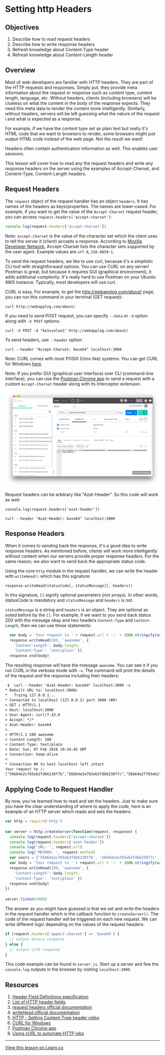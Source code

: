 # Setting http Headers

## Objectives

1. Describe how to read request headers
2. Describe how to write response headers
1. Refresh knowledge about Content-Type header
1. Refresh knowledge about Content-Length header


## Overview

Most of web developers are familiar with HTTP headers. They are part of the HTTP requests and responses. Simply put, they provide meta information about the request or response such as content type, content length, language, etc. Without headers, clients (including browsers) will be clueless on what the content in the body of the response expects. They need this meta data to render the content more intelligently. Similarly, without headers, servers will be left guessing what the nature of the request i and what is expected as a response.

For example, if we have the content type set as plain text but really it's HTML code that we want to browsers to render, some browsers might just output HTML code instead of the web page. Not the result we want!

Headers often contain authentication information as well. This enables user sessions.

This lesson will cover how to read any the request headers and write any response headers on the server using the examples of Accept-Charset, and Content-Type, Content-Length headers.

## Request Headers

The `request` object of the request handler has an object `headers`. It has names of the headers as keys/properties. The names are lower-cased. For example, if you want to get the value of the `Accept-Charset` request header, you can access `request.headers['accept-charset']`:

```js
console.log(request.headers['accept-charset'])
```

Note: `accept-charset` is the value of the character set which the client uses to tell the server it (client) accepts a response. According to [Mozilla Developer Network](https://developer.mozilla.org/en-US/docs/Web/HTTP/Content_negotiation#The_Accept-Charset_header), Accept-Charset lists the character sets supported by the user agent. Example values are `utf-8`, `ISO-8859-1`.

To send the request headers, we like to use curl, because it's a simplistic CLI tool with straightforward options. You can use CURL on any server! Postman is great, but because it requires GUI (graphical environment), it adds additional complexity. It's really hard to use Postman on your Ubuntu AWS instance. Typically, most developers will use curl.

CURL is easy. For example, to get the <http://webapplog.com/about/> page, you can run this command in your terminal (GET request):

```
curl http://webapplog.com/about/
```

If you need to send POST request, you can specify `--data` or `-d` option along with `-X POST` options:

```
curl -X POST -d "ke1=value1" http://webapplog.com/about/
```

To send headers, use `--header` option:

```
curl --header "Accept-Charset: base64" localhost:3000
```

Note: CURL comes with most POSIX (Unix-like) systems. You can get CURL for Windows [here](http://www.confusedbycode.com/curl).

Note: If you prefer GUI (graphical user interface) over CLI (command-line interface), you can use the [Postman Chrome app](http://www.getpostman.com) to send a request with a custom `Accept-Charset` header along with its Interceptor extension.

![](postman.png)

Request headers can be arbitrary like "Azat-Header".  So this code will work as well: 

```
console.log(request.headers['azat-header'])
```


```
curl --header "Azat-Header: base64" localhost:3000
```


## Response Headers

When it comes to sending back the response, it's a good idea to write response headers. As mentioned before, clients will work more intelligently without content when our servers provide proper response headers. For the same reason, we also want to send back the appropriate status code. 

Using the core `http` module in the request handler, we can write the header with `writeHead()` which has this signature: 

```
response.writeHead(statusCode[, statusMessage][, headers])
```

In this signature,  `[]` signify optional parameters (not arrays). In other words, statusCode is mandatory and `statusMessage` and `headers` is not. 

`statusMessage` is a string and `headers` is an object. They are optional as noted before by the `[]`. For example, if we want to you send back status 200 with the message okay and two headers `Content-Type` and `Content-Length`, then we can use these statements:


```js
  var body = 'Your request to ' + request.url + ':' + JSON.stringify(users)
  response.writeHead(200, 'awesome', {
    'Content-Length': body.length,
    'Content-Type': 'text/plain' })
  response.end(body)
```

The resulting response will have the message `awesome`. You can see it if you run CURL in the verbose mode with `-v`. The command will print the details of the request and the response including their headers:

```
 $  curl --header "Azat-Header: base64" localhost:3000 -v
* Rebuilt URL to: localhost:3000/
*   Trying 127.0.0.1...
* Connected to localhost (127.0.0.1) port 3000 (#0)
> GET / HTTP/1.1
> Host: localhost:3000
> User-Agent: curl/7.43.0
> Accept: */*
> Azat-Header: base64
>
< HTTP/1.1 200 awesome
< Content-Length: 100
< Content-Type: text/plain
< Date: Sun, 07 Feb 2016 19:34:45 GMT
< Connection: keep-alive
<
* Connection #0 to host localhost left intact
Your request to /:["56b64e2c765eb2fdb6238f7b","56b64e2e765eb2fdb6238f7c","56b64e2f765eb2fdb6238f7d"]%
```


## Applying Code to Request Handler

By now, you've learned how to read and set the headers. Just to make sure you have the clear understanding of where to apply the code, here is an example of an HTTP server which reads and sets the headers:

```js
var http = require('http')

var server = http.createServer(function(request, response) {
  console.log(request.headers['accept-charset'])
  console.log(request.headers['azat-header'])
  console.log('URL: ', request.url)
  console.log('METHOD: ', request.method)
  var users = ['56b64e2c765eb2fdb6238f7b', '56b64e2e765eb2fdb6238f7c', '56b64e2f765eb2fdb6238f7d']
  var body = 'Your request to ' + request.url + ':' + JSON.stringify(users)
  response.writeHead(200, 'awesome', {
    'Content-Length': body.length,
    'Content-Type': 'text/plain' })
  response.end(body)
})

server.listen(3000)
```

The answer as you might have guessed is that we set and write the headers in the request handler which is the callback function to `createServer()`. The code of the request handler will be triggered on each new request. We can write different logic depending on the values of the request headers:

```js
if (request.headers['appect-charset'] == 'base64') {
  // output binary response
} else {
  // output utf8 response
}
```

This code example can be found in `server.js`. Start up a server and few the `console.log` outputs in the browser by visiting `localhost:3000`.

## Resources

1. [Header Field Definitions specification](https://www.w3.org/Protocols/rfc2616/rfc2616-sec14.html)
1. [List of HTTP header fields](https://en.wikipedia.org/wiki/List_of_HTTP_header_fields)
1. [request headers official documentation](https://nodejs.org/api/http.html#http_message_headers)
1. [writeHead official documentation](https://nodejs.org/api/http.html#http_response_writehead_statuscode_statusmessage_headers)
1. [HTTP - Setting Content-Type header video](https://www.youtube.com/watch?v=P6MHXU2Vu1s)
1. [CURL for Windows](http://www.confusedbycode.com/curl)
1. [Postman Chrome app](http://www.getpostman.com)
1. [Using cURL to automate HTTP jobs](https://curl.haxx.se/docs/httpscripting.html)

---

<a href='https://learn.co/lessons/node-http-headers' data-visibility='hidden'>View this lesson on Learn.co</a>

